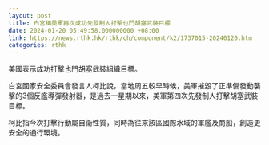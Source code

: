 ```yaml
---
layout: post
title: 白宮稱美軍再次成功先發制人打擊也門胡塞武裝目標
date: 2024-01-20 05:49:58.000000000 +08:00
link: https://news.rthk.hk/rthk/ch/component/k2/1737015-20240120.htm
categories: rthk
---
```


美國表示成功打擊也門胡塞武裝組織目標。

白宮國家安全委員會發言人柯比說，當地周五較早時候，美軍摧毀了正準備發動襲擊的3個反艦導彈發射器，是過去一星期以來，美軍第四次先發制人打擊胡塞武裝目標。

柯比指今次打擊行動屬自衞性質，同時為往來該區國際水域的軍艦及商船，創造更安全的通行環境。
